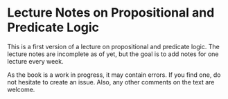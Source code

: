 # Lecture Notes on Propositional and Predicate Logic

This is a first version of a lecture on propositional and predicate logic. The lecture notes are incomplete as of yet, but the goal is to add notes for one lecture every week.

As the book is a work in progress, it may contain errors. If you find one, do not hesitate to create an issue. Also, any other comments on the text are welcome.
